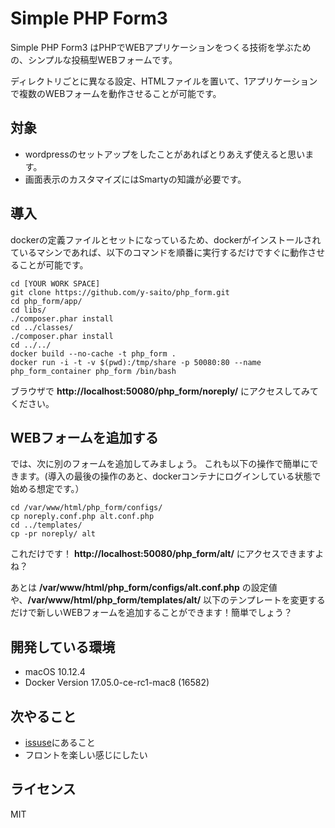 Simple PHP Form3
========

Simple PHP Form3 はPHPでWEBアプリケーションをつくる技術を学ぶための、シンプルな投稿型WEBフォームです。

ディレクトリごとに異なる設定、HTMLファイルを置いて、1アプリケーションで複数のWEBフォームを動作させることが可能です。

対象
----
- wordpressのセットアップをしたことがあればとりあえず使えると思います。
- 画面表示のカスタマイズにはSmartyの知識が必要です。


導入
----

dockerの定義ファイルとセットになっているため、dockerがインストールされているマシンであれば、以下のコマンドを順番に実行するだけですぐに動作させることが可能です。

	cd [YOUR WORK SPACE]
	git clone https://github.com/y-saito/php_form.git
	cd php_form/app/
	cd libs/
	./composer.phar install
	cd ../classes/
	./composer.phar install
	cd ../../
	docker build --no-cache -t php_form .
	docker run -i -t -v $(pwd):/tmp/share -p 50080:80 --name php_form_container php_form /bin/bash

ブラウザで **http://localhost:50080/php_form/noreply/** にアクセスしてみてください。

WEBフォームを追加する
---
では、次に別のフォームを追加してみましょう。
これも以下の操作で簡単にできます。(導入の最後の操作のあと、dockerコンテナにログインしている状態で始める想定です。）


	cd /var/www/html/php_form/configs/
	cp noreply.conf.php alt.conf.php
	cd ../templates/
	cp -pr noreply/ alt

これだけです！ **http://localhost:50080/php_form/alt/** にアクセスできますよね？

あとは **/var/www/html/php_form/configs/alt.conf.php** の設定値や、**/var/www/html/php_form/templates/alt/** 以下のテンプレートを変更するだけで新しいWEBフォームを追加することができます！簡単でしょう？



開発している環境
----
- macOS 10.12.4
- Docker Version 17.05.0-ce-rc1-mac8 (16582)

次やること
----

- [issuse]("https://github.com/y-saito/php_form/issues")にあること
- フロントを楽しい感じにしたい

ライセンス
----
MIT
